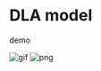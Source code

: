 # DLA model
demo

![gif](https://github.com/massss/DLAmodel/blob/master/DLA-demo.gif)
![png](https://github.com/massss/DLAmodel/blob/master/DLA-demo.png)
